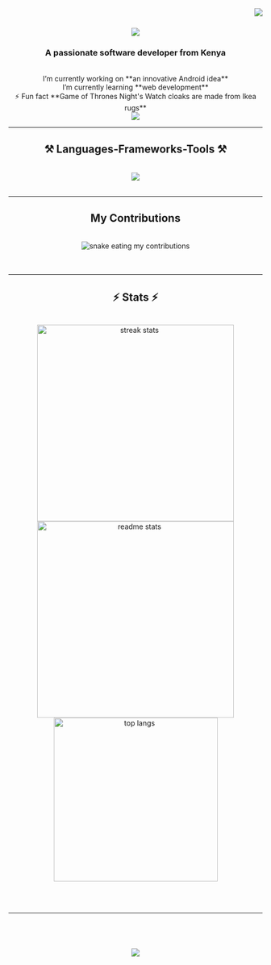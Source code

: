 <img align="right" src="https://visitor-badge.laobi.icu/badge?page_id=stanleyweche.stanleyweche" />

<h1 align="center">
    <img src="https://readme-typing-svg.herokuapp.com/?font=Righteous&size=35&center=true&vCenter=true&width=500&height=70&duration=4000&lines=Hi+There!+;+I'm+Stanley!;+JKUAT+IT+student" />
</h1>
<h3 align="center">A passionate software developer from Kenya</h3>
<br/>

<div align="center">
  I’m currently working on **an innovative Android idea** <br>
  I’m currently learning **web development** <br>
   ⚡ Fun fact **Game of Thrones Night's Watch cloaks are made from Ikea rugs**
</div> 

<div align="center">
  <a href="mailto:stanleyow09@gmail.com">
    <img src="https://img.shields.io/badge/Gmail-333333?style=for-the-badge&logo=gmail&logoColor=red" />
  </a>

</div>

<hr/> 

<h2 align="center">⚒️ Languages-Frameworks-Tools ⚒️</h2>
<br/>

<div align="center">
  <img src="https://skillicons.dev/icons?i=vscode,python,pycharm,git,github,django,opencv,html,css,anaconda,c++" /> 
  <br>
 </div>
<br/>

<hr/>

<div align="center">
  <h2> My Contributions </h2>
  <br>
  <img alt="snake eating my contributions" src="https://raw.githubusercontent.com/stanleyweche/stanleyweche/output/github-contribution-grid-snake.svg" />
  <br/><br/><br/>
</div>

<hr/>

<h2 align="center">⚡ Stats ⚡</h2>
<br>

<div align=center>
  <img width=390 src="https://github-readme-streak-stats-salesp07.vercel.app/?user=stanleyweche&count_private=true&theme=react&border_radius=10" alt="streak stats"/>
  <img width=390 src="https://github-readme-stats-salesp07.vercel.app/api?username=stanleyweche&count_private=true&show_icons=true&theme=react&rank_icon=github&border_radius=10" alt="readme stats" />
  <br/>
  <img width=325 align="center" src="https://github-readme-stats-salesp07.vercel.app/api/top-langs/?username=stanleyweche&hide=HTML&langs_count=8&layout=compact&theme=react&border_radius=10&size_weight=0.5&count_weight=0.5&exclude_repo=github-readme-stats" alt="top langs" />
</div>

<br/><br/><hr/><br/>
<h1 align="center">
    <img src="https://readme-typing-svg.herokuapp.com/?font=Righteous&size=35&center=true&vCenter=true&width=500&height=70&duration=4000&lines=Thank+for+visiting+my+profile" />

<br/>
